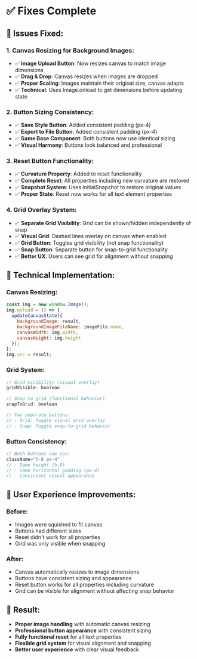 # ✅ Fixes Complete

## 🎯 Issues Fixed:

### **1. Canvas Resizing for Background Images:**
- ✅ **Image Upload Button**: Now resizes canvas to match image dimensions
- ✅ **Drag & Drop**: Canvas resizes when images are dropped
- ✅ **Proper Scaling**: Images maintain their original size, canvas adapts
- ✅ **Technical**: Uses Image.onload to get dimensions before updating state

### **2. Button Sizing Consistency:**
- ✅ **Save Style Button**: Added consistent padding (px-4)
- ✅ **Export to File Button**: Added consistent padding (px-4)
- ✅ **Same Base Component**: Both buttons now use identical sizing
- ✅ **Visual Harmony**: Buttons look balanced and professional

### **3. Reset Button Functionality:**
- ✅ **Curvature Property**: Added to reset functionality
- ✅ **Complete Reset**: All properties including new curvature are restored
- ✅ **Snapshot System**: Uses initialSnapshot to restore original values
- ✅ **Proper State**: Reset now works for all text element properties

### **4. Grid Overlay System:**
- ✅ **Separate Grid Visibility**: Grid can be shown/hidden independently of snap
- ✅ **Visual Grid**: Dashed lines overlay on canvas when enabled
- ✅ **Grid Button**: Toggles grid visibility (not snap functionality)
- ✅ **Snap Button**: Separate button for snap-to-grid functionality
- ✅ **Better UX**: Users can see grid for alignment without snapping

## 🔧 Technical Implementation:

### **Canvas Resizing:**
```jsx
const img = new window.Image();
img.onload = () => {
  updateCanvasState({
    backgroundImage: result,
    backgroundImageFileName: imageFile.name,
    canvasWidth: img.width,
    canvasHeight: img.height
  });
};
img.src = result;
```

### **Grid System:**
```jsx
// Grid visibility (visual overlay)
gridVisible: boolean

// Snap to grid (functional behavior)
snapToGrid: boolean

// Two separate buttons:
// - Grid: Toggle visual grid overlay
// - Snap: Toggle snap-to-grid behavior
```

### **Button Consistency:**
```jsx
// Both buttons now use:
className="h-8 px-4"
// - Same height (h-8)
// - Same horizontal padding (px-4)
// - Consistent visual appearance
```

## 📱 User Experience Improvements:

### **Before:**
- Images were squished to fit canvas
- Buttons had different sizes
- Reset didn't work for all properties
- Grid was only visible when snapping

### **After:**
- Canvas automatically resizes to image dimensions
- Buttons have consistent sizing and appearance
- Reset button works for all properties including curvature
- Grid can be visible for alignment without affecting snap behavior

## 🎨 Result:
- **Proper image handling** with automatic canvas resizing
- **Professional button appearance** with consistent sizing
- **Fully functional reset** for all text properties
- **Flexible grid system** for visual alignment and snapping
- **Better user experience** with clear visual feedback
